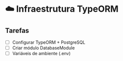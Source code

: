 # ☁️ Infraestrutura TypeORM

## Tarefas
- [ ] Configurar TypeORM + PostgreSQL
- [ ] Criar módulo DatabaseModule
- [ ] Variáveis de ambiente (.env)
